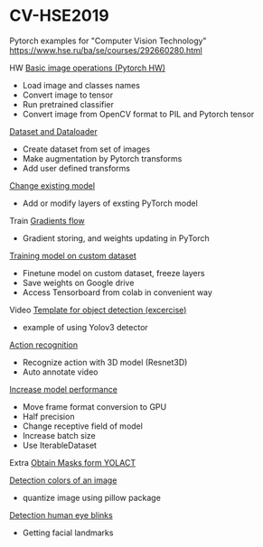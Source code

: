 # CV-HSE2019
Pytorch examples for "Computer Vision Technology"
https://www.hse.ru/ba/se/courses/292660280.html

HW
[Basic image operations (Pytorch HW)](/helloworld/HelloWorld.ipynb)

- Load image and classes names
- Convert image to tensor
- Run pretrained classifier
- Convert image from OpenCV format to PIL and Pytorch tensor

[Dataset and Dataloader](helloworld/Dataset_and_Dataloader.ipynb)
- Create dataset from set of images
- Make augmentation by Pytorch transforms
- Add user defined transforms

[Change existing model](helloworld/Change_model_structure.ipynb)
- Add or modify layers of exsting PyTorch model 

Train
[Gradients flow](train/Understanding_grads.ipynb)
- Gradient storing, and weights updating in PyTorch

[Training model on custom dataset](train/Train_with_Tensorboard.ipynb)
- Finetune model on custom dataset, freeze layers 
- Save weights on Google drive
- Access Tensorboard from colab in convenient way

Video
[Template for object detection (excercise)](video/exercise.ipynb)
- example of using Yolov3 detector

[Action recognition](video/Action_recognition.ipynb)
- Recognize action with 3D model (Resnet3D)
- Auto annotate video 

[Increase model performance](video/Performance.ipynb)
- Move frame format conversion to GPU
- Half precision
- Change receptive field of model
- Increase batch size
- Use IterableDataset

Extra
[Obtain Masks form YOLACT](extra/.ipynb)

[Detection colors of an image](extra/.ipynb)
- quantize image using pillow package

[Detection human eye blinks](extra/.ipynb)
- Getting facial landmarks
















